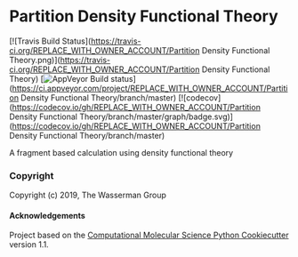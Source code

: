 Partition Density Functional Theory
==============================
[//]: # (Badges)
[![Travis Build Status](https://travis-ci.org/REPLACE_WITH_OWNER_ACCOUNT/Partition Density Functional Theory.png)](https://travis-ci.org/REPLACE_WITH_OWNER_ACCOUNT/Partition Density Functional Theory)
[![AppVeyor Build status](https://ci.appveyor.com/api/projects/status/REPLACE_WITH_APPVEYOR_LINK/branch/master?svg=true)](https://ci.appveyor.com/project/REPLACE_WITH_OWNER_ACCOUNT/Partition Density Functional Theory/branch/master)
[![codecov](https://codecov.io/gh/REPLACE_WITH_OWNER_ACCOUNT/Partition Density Functional Theory/branch/master/graph/badge.svg)](https://codecov.io/gh/REPLACE_WITH_OWNER_ACCOUNT/Partition Density Functional Theory/branch/master)

A fragment based calculation using density functional theory

### Copyright

Copyright (c) 2019, The Wasserman Group


#### Acknowledgements
 
Project based on the 
[Computational Molecular Science Python Cookiecutter](https://github.com/molssi/cookiecutter-cms) version 1.1.
